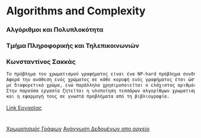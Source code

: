 # Algorithms and Complexity
### Αλγόριθμοι και Πολυπλοκότητα 
### Τμήμα Πληροφορικής και Τηλεπικοινωνιών

### Κωνσταντίνος Σακκάς

```markdown
Το πρόβλημα του χρωματισμού γραφήματος είναι ένα NP-hard πρόβλημα συνδυαστικής βελτιστοποίησης. 
Αφορά την ανάθεση ενός χρώματος σε κάθε κορυφή ενός γραφήματος έτσι ώστε γειτονικές κορυφές να χρωματίζονται 
με διαφορετικό χρώμα, ενώ παράλληλα χρησιμοποιείται ο ελάχιστος αριθμός διαφορετικών χρωμάτων. 
Στην παρούσα εργασία ζητείται η υλοποίηση τεσσάρων αλγορίθμων χρωματισμού γραφημάτων 
και η εφαρμογή τους σε γνωστά προβλήματα από τη βιβλιογραφία.
```
[Link Εργασίας](http://ecourse.uoi.gr/enrol/index.php?id=1946)

#

[Χρωματισμός Γράφων](./cpp/graph.cpp)
[Ανάγνωση Δεδομένων απο αρχείο](./cpp/read_data.cpp)
